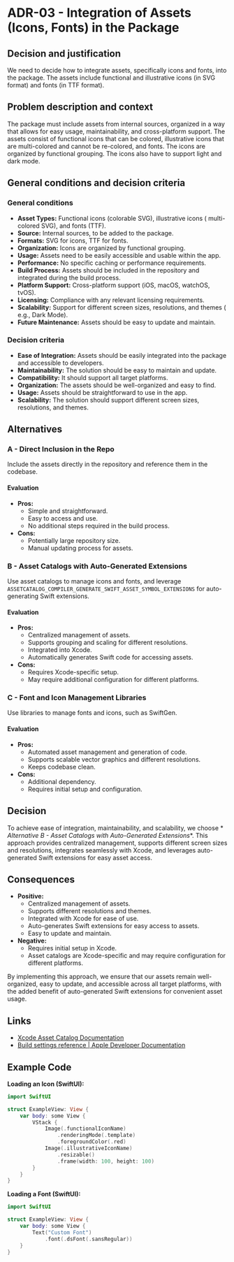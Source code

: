 # ADR-03 - Integration of Assets (Icons, Fonts) in the Package

## Decision and justification

We need to decide how to integrate assets, specifically icons and fonts, into
the package. The assets include functional and illustrative icons (in SVG
format) and fonts (in TTF format).

## Problem description and context

The package must include assets from internal sources, organized in a way that
allows for easy usage, maintainability, and cross-platform support. The assets
consist of functional icons that can be colored, illustrative icons that are
multi-colored and cannot be re-colored, and fonts. The icons are organized by
functional grouping. The icons also have to support light and dark mode.

## General conditions and decision criteria

### General conditions

* **Asset Types:** Functional icons (colorable SVG), illustrative icons (
  multi-colored SVG), and fonts (TTF).
* **Source:** Internal sources, to be added to the package.
* **Formats:** SVG for icons, TTF for fonts.
* **Organization:** Icons are organized by functional grouping.
* **Usage:** Assets need to be easily accessible and usable within the app.
* **Performance:** No specific caching or performance requirements.
* **Build Process:** Assets should be included in the repository and integrated
  during the build process.
* **Platform Support:** Cross-platform support (iOS, macOS, watchOS, tvOS).
* **Licensing:** Compliance with any relevant licensing requirements.
* **Scalability:** Support for different screen sizes, resolutions, and themes (
  e.g., Dark Mode).
* **Future Maintenance:** Assets should be easy to update and maintain.

### Decision criteria

* **Ease of Integration:** Assets should be easily integrated into the package
  and accessible to developers.
* **Maintainability:** The solution should be easy to maintain and update.
* **Compatibility:** It should support all target platforms.
* **Organization:** The assets should be well-organized and easy to find.
* **Usage:** Assets should be straightforward to use in the app.
* **Scalability:** The solution should support different screen sizes,
  resolutions, and themes.

## Alternatives

### A - Direct Inclusion in the Repo

Include the assets directly in the repository and reference them in the
codebase.

#### Evaluation

* **Pros:**
  * Simple and straightforward.
  * Easy to access and use.
  * No additional steps required in the build process.
* **Cons:**
  * Potentially large repository size.
  * Manual updating process for assets.

### B - Asset Catalogs with Auto-Generated Extensions

Use asset catalogs to manage icons and fonts, and
leverage `ASSETCATALOG_COMPILER_GENERATE_SWIFT_ASSET_SYMBOL_EXTENSIONS` for
auto-generating Swift extensions.

#### Evaluation

* **Pros:**
  * Centralized management of assets.
  * Supports grouping and scaling for different resolutions.
  * Integrated into Xcode.
  * Automatically generates Swift code for accessing assets.
* **Cons:**
  * Requires Xcode-specific setup.
  * May require additional configuration for different platforms.

### C - Font and Icon Management Libraries

Use libraries to manage fonts and icons, such as SwiftGen.

#### Evaluation

* **Pros:**
  * Automated asset management and generation of code.
  * Supports scalable vector graphics and different resolutions.
  * Keeps codebase clean.
* **Cons:**
  * Additional dependency.
  * Requires initial setup and configuration.

## Decision

To achieve ease of integration, maintainability, and scalability, we choose *
*Alternative B - Asset Catalogs with Auto-Generated Extensions**. This approach
provides centralized management, supports different screen sizes and
resolutions, integrates seamlessly with Xcode, and leverages auto-generated
Swift extensions for easy asset access.

## Consequences

* **Positive:**
  * Centralized management of assets.
  * Supports different resolutions and themes.
  * Integrated with Xcode for ease of use.
  * Auto-generates Swift extensions for easy access to assets.
  * Easy to update and maintain.
* **Negative:**
  * Requires initial setup in Xcode.
  * Asset catalogs are Xcode-specific and may require configuration for
    different platforms.

By implementing this approach, we ensure that our assets remain well-organized,
easy to update, and accessible across all target platforms, with the added
benefit of auto-generated Swift extensions for convenient asset usage.

## Links

* [Xcode Asset Catalog Documentation](https://developer.apple.com/documentation/xcode/managing-assets-with-asset-catalogs)
* [Build settings reference | Apple Developer Documentation](https://developer.apple.com/documentation/xcode/build-settings-reference#Generate-Asset-Symbols)

## Example Code

**Loading an Icon (SwiftUI):**

```swift
import SwiftUI

struct ExampleView: View {
    var body: some View {
        VStack {
            Image(.functionalIconName)
                .renderingMode(.template)
                .foregroundColor(.red)
            Image(.illustrativeIconName)
                .resizable()
                .frame(width: 100, height: 100)
        }
    }
}
```

**Loading a Font (SwiftUI):**

```swift
import SwiftUI

struct ExampleView: View {
    var body: some View {
        Text("Custom Font")
            .font(.dsFont(.sansRegular))
    }
}
```
